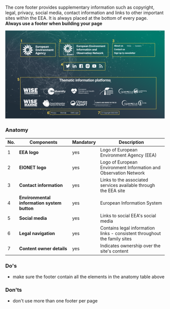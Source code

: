 The core footer provides supplementary information such as copyright, legal, privacy, social media, contact information and links to other important sites within the EEA. It is always placed at the bottom of every page. <b> Always use a footer when building your page </b>

![](../../md_components/static/footer-elements.png)

### Anatomy

| Νο. | Components                                  | Mandatory | Description                                                               |
| --- | ------------------------------------------- | --------- | ------------------------------------------------------------------------- |
| 1   | **EEA logo**                                | yes       | Logo of European Environment Agency (EEA)                                 |
| 2   | **EIONET logo**                             | yes       | Logo of European Environment Information and Observation Network          |
| 3   | **Contact information**<br />               | yes       | Links to the associated services available through the EEA site           |
| 4   | **Environmental information system button** | yes       | European Information System                                               |
| 5   | **Social media**                            | yes       | Links to social EEA's social media                                        |
| 6   | **Legal navigation**                        | yes       | Contains legal information links - consistent throughout the family sites |
| 7   | **Content owner details**                   | yes       | Indicates ownership over the site's content                               |

### Do's

- make sure the footer contain all the elements in the anatomy table above

### Don'ts

- don't use more than one footer per page
